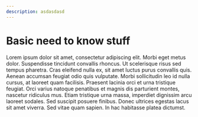 ```yaml
---
description: asdasdasd
---
```


# Basic need to know stuff

Lorem ipsum dolor sit amet, consectetur adipiscing elit. Morbi eget metus dolor. Suspendisse tincidunt convallis rhoncus. Ut scelerisque risus sed tempus pharetra. Cras eleifend nulla ex, sit amet luctus purus convallis quis. Aenean accumsan feugiat odio quis vulputate. Morbi sollicitudin leo id nulla cursus, at laoreet quam facilisis. Praesent lacinia orci et urna tristique feugiat. Orci varius natoque penatibus et magnis dis parturient montes, nascetur ridiculus mus. Etiam tristique urna massa, imperdiet dignissim arcu laoreet sodales. Sed suscipit posuere finibus. Donec ultrices egestas lacus sit amet viverra. Sed vitae quam sapien. In hac habitasse platea dictumst.

